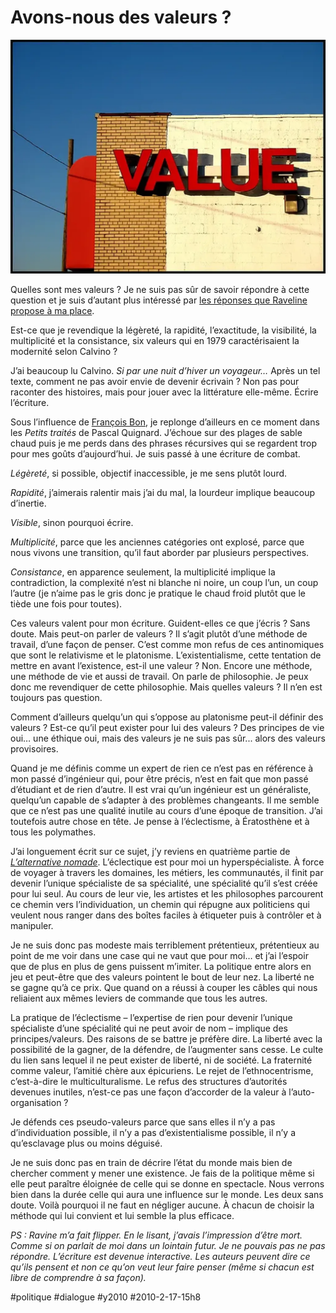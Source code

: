 # Avons-nous des valeurs ?

![](_i/2107935933_71466876131.webp)

Quelles sont mes valeurs ? Je ne suis pas sûr de savoir répondre à cette question et je suis d’autant plus intéressé par [les réponses que Raveline propose à ma place](http://raveline.posterous.com/le-silence-des-passions-i).

Est-ce que je revendique la légèreté, la rapidité, l’exactitude, la visibilité, la multiplicité et la consistance, six valeurs qui en 1979 caractérisaient la modernité selon Calvino ?

J’ai beaucoup lu Calvino. *Si par une nuit d’hiver un voyageur…* Après un tel texte, comment ne pas avoir envie de devenir écrivain ? Non pas pour raconter des histoires, mais pour jouer avec la littérature elle-même. Écrire l’écriture.

Sous l’influence de [François Bon](http://www.tierslivre.net/), je replonge d’ailleurs en ce moment dans les *Petits traités* de Pascal Quignard. J’échoue sur des plages de sable chaud puis je me perds dans des phrases récursives qui se regardent trop pour mes goûts d’aujourd’hui. Je suis passé à une écriture de combat.

*Légèreté*, si possible, objectif inaccessible, je me sens plutôt lourd.

*Rapidité*, j’aimerais ralentir mais j’ai du mal, la lourdeur implique beaucoup d’inertie.

*Visible*, sinon pourquoi écrire.

*Multiplicité*, parce que les anciennes catégories ont explosé, parce que nous vivons une transition, qu’il faut aborder par plusieurs perspectives.

*Consistance*, en apparence seulement, la multiplicité implique la contradiction, la complexité n’est ni blanche ni noire, un coup l’un, un coup l’autre (je n’aime pas le gris donc je pratique le chaud froid plutôt que le tiède une fois pour toutes).

Ces valeurs valent pour mon écriture. Guident-elles ce que j’écris ? Sans doute. Mais peut-on parler de valeurs ? Il s’agit plutôt d’une méthode de travail, d’une façon de penser. C’est comme mon refus de ces antinomiques que sont le relativisme et le platonisme. L’existentialisme, cette tentation de mettre en avant l’existence, est-il une valeur ? Non. Encore une méthode, une méthode de vie et aussi de travail. On parle de philosophie. Je peux donc me revendiquer de cette philosophie. Mais quelles valeurs ? Il n’en est toujours pas question.

Comment d’ailleurs quelqu’un qui s’oppose au platonisme peut-il définir des valeurs ? Est-ce qu’il peut exister pour lui des valeurs ? Des principes de vie oui… une éthique oui, mais des valeurs je ne suis pas sûr... alors des valeurs provisoires.

Quand je me définis comme un expert de rien ce n’est pas en référence à mon passé d’ingénieur qui, pour être précis, n’est en fait que mon passé d’étudiant et de rien d’autre. Il est vrai qu’un ingénieur est un généraliste, quelqu’un capable de s’adapter à des problèmes changeants. Il me semble que ce n’est pas une qualité inutile au cours d’une époque de transition. J’ai toutefois autre chose en tête. Je pense à l’éclectisme, à Ératosthène et à tous les polymathes.

J’ai longuement écrit sur ce sujet, j’y reviens en quatrième partie de *[L’alternative nomade](../../books/alternative-nomade.md)*. L’éclectique est pour moi un hyperspécialiste. À force de voyager à travers les domaines, les métiers, les communautés, il finit par devenir l’unique spécialiste de sa spécialité, une spécialité qu’il s’est créée pour lui seul. Au cours de leur vie, les artistes et les philosophes parcourent ce chemin vers l’individuation, un chemin qui répugne aux politiciens qui veulent nous ranger dans des boîtes faciles à étiqueter puis à contrôler et à manipuler.

Je ne suis donc pas modeste mais terriblement prétentieux, prétentieux au point de me voir dans une case qui ne vaut que pour moi… et j’ai l’espoir que de plus en plus de gens puissent m’imiter. La politique entre alors en jeu et peut-être que des valeurs pointent le bout de leur nez. La liberté ne se gagne qu’à ce prix. Que quand on a réussi à couper les câbles qui nous reliaient aux mêmes leviers de commande que tous les autres.

La pratique de l’éclectisme – l’expertise de rien pour devenir l’unique spécialiste d’une spécialité qui ne peut avoir de nom – implique des principes/valeurs. Des raisons de se battre je préfère dire. La liberté avec la possibilité de la gagner, de la défendre, de l’augmenter sans cesse. Le culte du lien sans lequel il ne peut exister de liberté, ni de société. La fraternité comme valeur, l’amitié chère aux épicuriens. Le rejet de l’ethnocentrisme, c’est-à-dire le multiculturalisme. Le refus des structures d’autorités devenues inutiles, n’est-ce pas une façon d’accorder de la valeur à l’auto-organisation ?

Je défends ces pseudo-valeurs parce que sans elles il n’y a pas d’individuation possible, il n’y a pas d’existentialisme possible, il n’y a qu’esclavage plus ou moins déguisé.

Je ne suis donc pas en train de décrire l’état du monde mais bien de chercher comment y mener une existence. Je fais de la politique même si elle peut paraître éloignée de celle qui se donne en spectacle. Nous verrons bien dans la durée celle qui aura une influence sur le monde. Les deux sans doute. Voilà pourquoi il ne faut en négliger aucune. À chacun de choisir la méthode qui lui convient et lui semble la plus efficace.

*PS : Ravine m’a fait flipper. En le lisant, j’avais l’impression d’être mort. Comme si on parlait de moi dans un lointain futur. Je ne pouvais pas ne pas répondre. L’écriture est devenue interactive. Les auteurs peuvent dire ce qu’ils pensent et non ce qu’on veut leur faire penser (même si chacun est libre de comprendre à sa façon).*

#politique #dialogue #y2010 #2010-2-17-15h8
